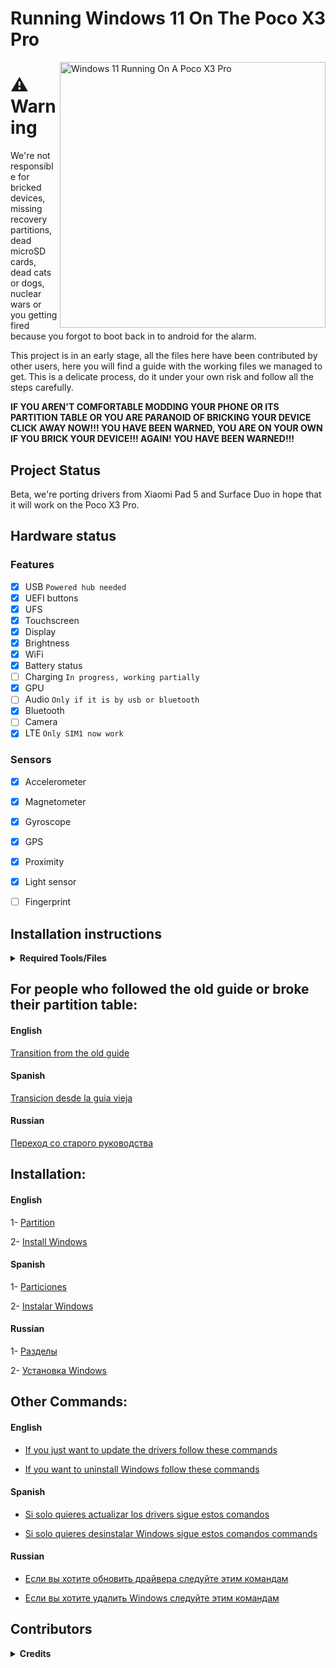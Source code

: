 # Running Windows 11 On The Poco X3 Pro

<img align="right" src="https://github.com/wormstest/src_vayu_windows/blob/main/Vayu-Windows11 (3).png" width="425" alt="Windows 11 Running On A Poco X3 Pro">

# ⚠️ **Warning**

We're not responsible for bricked devices, missing recovery partitions, dead microSD cards, dead cats or dogs, nuclear wars or you getting fired because you forgot to boot back in to android for the alarm.

This project is in an early stage, all the files here have been contributed by other users, here you will find a guide with the working files we managed to get. This is a delicate process, do it under your own risk and follow all the steps carefully.

**IF YOU AREN'T COMFORTABLE MODDING YOUR PHONE OR ITS PARTITION TABLE OR YOU ARE PARANOID OF BRICKING YOUR DEVICE CLICK AWAY NOW!!! YOU HAVE BEEN WARNED, YOU ARE ON YOUR OWN IF YOU BRICK YOUR DEVICE!!! AGAIN! YOU HAVE BEEN WARNED!!!**

## Project Status

Beta, we're porting drivers from Xiaomi Pad 5 and Surface Duo in hope that it will work on the Poco X3 Pro.

## Hardware status
### Features
- [x] USB ```Powered hub needed```
- [x] UEFI buttons
- [x] UFS
- [x] Touchscreen
- [x] Display
- [x] Brightness
- [x] WiFi
- [x] Battery status
- [ ] Charging ```In progress, working partially```
- [x] GPU
- [ ] Audio ```Only if it is by usb or bluetooth```
- [x] Bluetooth
- [ ] Camera
- [x] LTE ```Only SIM1 now work```

### Sensors
- [x] Accelerometer
- [x] Magnetometer
- [x] Gyroscope 
- [x] GPS
- [x] Proximity
- [x] Light sensor
- [ ] Fingerprint


## Installation instructions


<details> 

<summary><strong>Required Tools/Files</strong></summary>

Human:

- Understand English or Spanish 

- Understand how to use TWRP

- Understand how to use CMD

- Functioning brain

PC:

- [Windows on ARM image](https://uupdump.net/) (Windows 11 is Recommended)

- [platform-tools](https://developer.android.com/studio/releases/platform-tools).

- [DriverUpdater](https://github.com/WOA-Project/DriverUpdater/releases/) to install the [drivers](https://github.com/degdag/Vayu-Drivers/releases/latest)

- [Binaries](../../releases/tag/binaries) required for partitioning

Phone:
- [UEFI image](https://github.com/degdag/edk2-msm/releases/latest) for Poco X3 Pro

- [TWRP](https://twrp.me/xiaomi/xiaomipocox3pro.html) for Poco X3 Pro.

</details> 


## For people who followed the old guide or broke their partition table:

#### English

[Transition from the old guide](guide/English/0-transition-en.md)

#### Spanish

[Transicion desde la guia vieja](guide/Español/0-transicion-es.md)

#### Russian

[Переход со старого руководства](/guide/Russian/0-transicion-ru.md)

## Installation:

#### English

1- [Partition](guide/English/1-partition-en.md)

2- [Install Windows](guide/English/2-install-en.md)

#### Spanish

1- [Particiones](guide/Español/1-particiones-es.md)

2- [Instalar Windows](guide/Español/2-instalacion-es.md)

#### Russian

1- [Разделы](/guide/Russian/1-partitions-ru.md)

2- [Установка Windows](/guide/Russian/2-install-ru.md)

## Other Commands:

#### English

- [If you just want to update the drivers follow these commands](guide/English/update-en.md)

- [If you want to uninstall Windows follow these commands](guide/English/delete-en.md)

#### Spanish

- [Si solo quieres actualizar los drivers sigue estos comandos](guide/Español/Actualizar-es.md)

- [Si solo quieres desinstalar Windows sigue estos comandos commands](guide/Español/Eliminar-es.md)

#### Russian

- [Если вы хотите обновить драйвера следуйте этим командам](guide/Russian/update-ru.md)

- [Если вы хотите удалить Windows следуйте этим командам](guide/Russian/delete-ru.md)

## Contributors

<details> 

<summary><b><strong>Credits</strong></b></summary>

- [Icesito68](https://github.com/Icesito68) ```Made Windows partitioning commands and made this repo```

- [Map220v](https://github.com/map220v) ```Provided help and vayu UEFI uses nabu UFS patches and ACPI and also ported mi pad 5 drivers```

- [Degdag](https://github.com/degdag) ```Improves UEFI and ported drivers```

- [Halal-Beef](https://github.com/halal-beef) ```Built EDK2 and modified it enough to boot Windows, also ported drivers```
  
- [Renegade Project](https://github.com/edk2-porting) ```Making the core of this project```

- [gus33000](https://github.com/gus33000) ```Providing help, also made base install guide, all of the original drivers and the msc script```

- [Renegade Project Discord members](https://discord.gg/XXBWfag) ```Provided Help```
 
- [ArturoGC06](https://github.com/ArturoGC06) ```Helped in the beginning of the project to the translations and gave Windows data```

- [SebastianZSXS](https://github.com/SebastianZSXS) ```Helped to patch Windows PE```

- [MollySophia](https://github.com/MollySophia) ```Helped to fix battery status```

- [haouarihk](https://github.com/haouarihk) ```Great suggestions on the command notes, also made the new guide```

- [bibarub](https://github.com/bibarub) ```Guide improvenents```

</details>  

